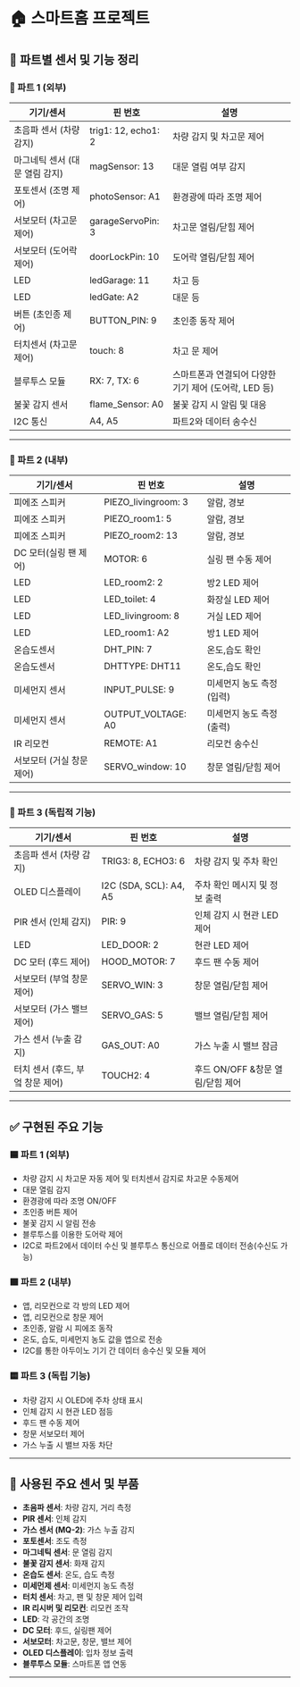 
# 🏠 스마트홈 프로젝트

## 📌 파트별 센서 및 기능 정리

### 🔹 파트 1 (외부)
| 기기/센서 | 핀 번호 | 설명 |
|-----------|---------|------|
| 초음파 센서 (차량 감지) | trig1: 12, echo1: 2| 차량 감지 및 차고문 제어 |
| 마그네틱 센서 (대문 열림 감지) | magSensor: 13 | 대문 열림 여부 감지 |
| 포토센서 (조명 제어) | photoSensor: A1 | 환경광에 따라 조명 제어 |
| 서보모터 (차고문 제어) | garageServoPin: 3 | 차고문 열림/닫힘 제어 |
| 서보모터 (도어락 제어) | doorLockPin: 10 | 도어락 열림/닫힘 제어 |
| LED | ledGarage: 11 | 차고 등 |
| LED | ledGate: A2 | 대문 등 |
| 버튼 (초인종 제어) | BUTTON_PIN: 9 | 초인종 동작 제어 |
| 터치센서 (차고문 제어) | touch: 8 | 차고 문 제어 |
| 블루투스 모듈 | RX: 7, TX: 6 | 스마트폰과 연결되어 다양한 기기 제어 (도어락, LED 등) |
| 불꽃 감지 센서 | flame_Sensor: A0 | 불꽃 감지 시 알림 및 대응 |
| I2C 통신 | A4, A5 | 파트2와 데이터 송수신 |

---

### 🔹 파트 2 (내부)
| 기기/센서 | 핀 번호 | 설명 |
|-----------|---------|------|
| 피에조 스피커 | PIEZO_livingroom: 3 | 알람, 경보 |
| 피에조 스피커 | PIEZO_room1: 5 | 알람, 경보 |
| 피에조 스피커 | PIEZO_room2: 13 | 알람, 경보 
| DC 모터(실링 팬 제어) | MOTOR: 6 | 실링 팬 수동 제어 |
| LED | LED_room2: 2 | 방2 LED 제어 |
| LED | LED_toilet: 4 | 화장실 LED 제어 |
| LED | LED_livingroom: 8 | 거실 LED 제어 |
| LED | LED_room1: A2 | 방1 LED 제어 |
| 온습도센서 | DHT_PIN: 7 | 온도,습도 확인 |
| 온습도센서 | DHTTYPE: DHT11 | 온도,습도 확인 |
| 미세먼지 센서 | INPUT_PULSE: 9 | 미세먼지 농도 측정(입력) |
| 미세먼지 센서 | OUTPUT_VOLTAGE: A0 | 미세먼지 농도 측정(출력) |
| IR 리모컨 | REMOTE: A1 | 리모컨 송수신 |
| 서보모터 (거실 창문 제어) | SERVO_window: 10 | 창문 열림/닫힘 제어 |


---

### 🔹 파트 3 (독립적 기능)
| 기기/센서 | 핀 번호 | 설명 |
|-----------|---------|------|
| 초음파 센서 (차량 감지) | TRIG3: 8, ECHO3: 6 | 차량 감지 및 주차 확인 |
| OLED 디스플레이 | I2C (SDA, SCL): A4, A5 | 주차 확인 메시지 및 정보 출력 |
| PIR 센서 (인체 감지) | PIR: 9 | 인체 감지 시 현관 LED 제어 |
| LED | LED_DOOR: 2 | 현관 LED 제어 |
| DC 모터 (후드 제어) | HOOD_MOTOR: 7 | 후드 팬 수동 제어 |
| 서보모터 (부엌 창문 제어) | SERVO_WIN: 3 | 창문 열림/닫힘 제어 |
| 서보모터 (가스 밸브 제어) | SERVO_GAS: 5 | 밸브 열림/닫힘 제어 |
| 가스 센서 (누출 감지) | GAS_OUT: A0 | 가스 누출 시 밸브 잠금 |
| 터치 센서 (후드, 부엌 창문 제어) | TOUCH2: 4 | 후드 ON/OFF &창문 열림/닫힘 제어 |

---

## ✅ 구현된 주요 기능

### 🟦 파트 1 (외부)
- 차량 감지 시 차고문 자동 제어 및 터치센서 감지로 차고문 수동제어
- 대문 열림 감지
- 환경광에 따라 조명 ON/OFF
- 초인종 버튼 제어
- 불꽃 감지 시 알림 전송
- 블루투스를 이용한 도어락 제어
- I2C로 파트2에서 데이터 수신 및 블루투스 통신으로 어플로 데이터 전송(수신도 가능)

### 🟩 파트 2 (내부)
- 앱, 리모컨으로 각 방의 LED 제어
- 앱, 리모컨으로 창문 제어
- 초인종, 알람 시 피에조 동작
- 온도, 습도, 미세먼지 농도 값을 앱으로 전송
- I2C를 통한 아두이노 기기 간 데이터 송수신 및 모듈 제어

### 🟨 파트 3 (독립 기능)
- 차량 감지 시 OLED에 주차 상태 표시
- 인체 감지 시 현관 LED 점등
- 후드 팬 수동 제어
- 창문 서보모터 제어
- 가스 누출 시 밸브 자동 차단

---

## 🔧 사용된 주요 센서 및 부품

- **초음파 센서**: 차량 감지, 거리 측정
- **PIR 센서**: 인체 감지
- **가스 센서 (MQ-2)**: 가스 누출 감지
- **포토센서**: 조도 측정
- **마그네틱 센서**: 문 열림 감지
- **불꽃 감지 센서**: 화재 감지
- **온습도 센서**: 온도, 습도 측정
- **미세먼제 센서**: 미세먼지 농도 측정
- **터치 센서**: 차고, 팬 및 창문 제어 입력
- **IR 리시버 및 리모컨**: 리모컨 조작
- **LED**: 각 공간의 조명 
- **DC 모터**: 후드, 실링팬 제어
- **서보모터**: 차고문, 창문, 밸브 제어
- **OLED 디스플레이**: 입차 정보 출력
- **블루투스 모듈**: 스마트폰 앱 연동

---

